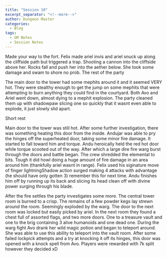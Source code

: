 ```yaml
---
title: "Session 10"
excerpt_separator: "<!--more-->"
author: Dungeon Master
categories:
  - Blog
tags:
  - GM Notes
  - Session Notes
---
```


Made your way to the fort. Felix made ariel invis and ariel snuck up along the cliffside path but triggered a trap. Shooting a cannon into the cliffside above her. Rocks fall and push her into the aether below. She took some damage and swam to shore no prob. The rest of the party 

The main door to the tower had some mephits around it and it seemed VERY hot. They were stealthy enough to get the jump on some mephits that were attempting to burn anything they could find in the courtyard. Both Avo and Ariel went down, almost dying to a mephit explosion. The party cleaned them up with shadowpaw slicing one so quickly that it wasnt even able to explode, it just slowly slid apart. 

Short rest

Main door to the tower was still hot. After some further investigation, there was something heating this door from the inside. Andujar was able to pry the hinges off the superheated door, taking some minor fire damage. It started to fall toward him and torque. Andu heroically held the red hot door while torque scooted out of the way. After which a large dire fire warg burst through the doors and battle began. The crew shredded the elemental to bits. Tough it did howl doing a huge amount of fire damage in an area around him (thankfully ariel wasnt in range). Felix used his siginature move of finger lightningShadow action surged making 4 attacks with advantage (he should have only gotten 3) remember this for next time. Andu finishes him off by running up its back and slicing its head clean off with divine power surging through his blade. 

After the fire settles the party investigates some more. The central tower room is burned to a crisp. The remains of a few powder kegs lay strewn around the room. Seemingly exploded by the warg. The door to the next room was locked but easily picked by ariel. In the next room they found a chest full of assorted flags, and two more doors. One to a treasure vault and one to the brig containing 3 alive humanoids and one dead one. During the warg fight Avo drank her wild magic potion and began to teleport around. She was able to use this ability to teleport into the vault room. After some failed lockpick attempts and a try at knocking it off its hinges, this door was opened with a knock spell from Avo. Players were rewarded with 7k split however they decided xD